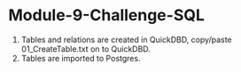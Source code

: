 <h1>Module-9-Challenge-SQL</h1>
<ol>
  <li>
    Tables and relations are created in QuickDBD, copy/paste 01_CreateTable.txt on to QuickDBD.
  </li>
  <li>
    Tables are imported to Postgres.
  </li>  
</ol>
